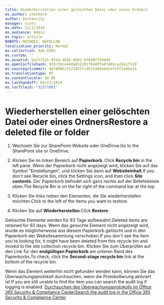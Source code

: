 ```yaml
---
title: Wiederherstellen einer gelöschten Datei oder eines Ordners
ms.author: stevhord
author: bentoncity
manager: scotv
ms.date: 11/1/2018
ms.audience: Admin
ms.topic: article
ROBOTS: NOINDEX, NOFOLLOW
localization_priority: Normal
ms.collection: Adm_O365
ms.custom: ''
ms.assetid: ba1573a5-9f44-482b-8082-6f648f169449
ms.openlocfilehash: 93dc59ce44dab51281f0480fe0f401ca22e1f519
ms.sourcegitcommit: 9d78905c512192ffc4675468abd2efc5f2e4baf4
ms.translationtype: MT
ms.contentlocale: de-DE
ms.lasthandoff: 04/23/2019
ms.locfileid: "32371081"
---
```

# <a name="restore-a-deleted-file-or-folder"></a><span data-ttu-id="899c0-102">Wiederherstellen einer gelöschten Datei oder eines Ordners</span><span class="sxs-lookup"><span data-stu-id="899c0-102">Restore a deleted file or folder</span></span>

1. <span data-ttu-id="899c0-103">Wechseln Sie zur SharePoint-Website oder OneDrive.</span><span class="sxs-lookup"><span data-stu-id="899c0-103">Go to the SharePoint site or OneDrive.</span></span>
    
2. <span data-ttu-id="899c0-104">Klicken Sie im linken Bereich auf **Papierkorb** .</span><span class="sxs-lookup"><span data-stu-id="899c0-104">Click **Recycle bin** in the left pane.</span></span> <span data-ttu-id="899c0-105">Wenn der Papierkorb nicht angezeigt wird, klicken Sie auf das Symbol "Einstellungen", und klicken Sie dann auf **Websiteinhalt**.</span><span class="sxs-lookup"><span data-stu-id="899c0-105">If you don't see Recycle bin, click the Settings icon, and then click **Site contents**.</span></span> <span data-ttu-id="899c0-106">Der Papierkorb befindet sich ganz rechts auf der Befehlsleiste oben.</span><span class="sxs-lookup"><span data-stu-id="899c0-106">The Recycle Bin is on the far right of the command bar at the top.</span></span>
    
3. <span data-ttu-id="899c0-107">Klicken Sie links neben den Elementen, die Sie wiederherstellen möchten.</span><span class="sxs-lookup"><span data-stu-id="899c0-107">Click to the left of the items you want to restore.</span></span>
    
4. <span data-ttu-id="899c0-108">Klicken Sie auf **Wiederherstellen**.</span><span class="sxs-lookup"><span data-stu-id="899c0-108">Click **Restore**.</span></span>
    
<span data-ttu-id="899c0-109">Gelöschte Elemente werden für 93 Tage aufbewahrt.</span><span class="sxs-lookup"><span data-stu-id="899c0-109">Deleted items are retained for 93 days.</span></span> <span data-ttu-id="899c0-110">Wenn das gesuchte Element nicht angezeigt wird, wurde es möglicherweise aus diesem Papierkorb gelöscht und in den Papierkorb der Websitesammlung verschoben.</span><span class="sxs-lookup"><span data-stu-id="899c0-110">If you don't see the item you're looking for, it might have been deleted from this recycle bin and moved to the site collection recycle bin.</span></span> <span data-ttu-id="899c0-111">Klicken Sie zum Überprüfen auf den Link für den **endgültigen Papierkorb** am unteren Rand des Papierkorbs.</span><span class="sxs-lookup"><span data-stu-id="899c0-111">To check, click the **Second-stage recycle bin** link at the bottom of the recycle bin.</span></span> 
  
<span data-ttu-id="899c0-112">Wenn das Element weiterhin nicht gefunden werden kann, können Sie das Überwachungsprotokoll durchsuchen, wenn die Protokollierung aktiviert ist.</span><span class="sxs-lookup"><span data-stu-id="899c0-112">If you are still unable to find the item you can search the audit log if logging is enabled.</span></span> [<span data-ttu-id="899c0-113">Durchsuchen des Überwachungsprotokolls im Office 365 Security &amp; Compliance Center</span><span class="sxs-lookup"><span data-stu-id="899c0-113">Search the audit log in the Office 365 Security &amp; Compliance Center</span></span>](https://support.office.com/article/0d4d0f35-390b-4518-800e-0c7ec95e946c.aspx)
  

